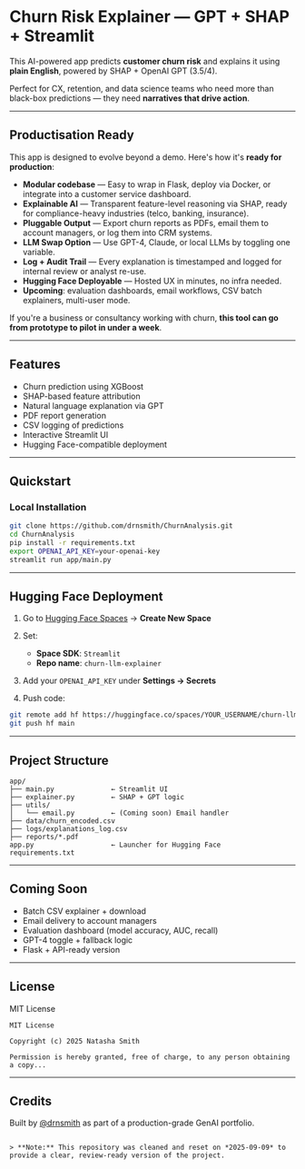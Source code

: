 # Churn Risk Explainer — GPT + SHAP + Streamlit

This AI-powered app predicts **customer churn risk** and explains it using **plain English**, powered by SHAP + OpenAI GPT (3.5/4).

Perfect for CX, retention, and data science teams who need more than black-box predictions — they need **narratives that drive action**.

---

## Productisation Ready

This app is designed to evolve beyond a demo. Here's how it's **ready for production**:

- **Modular codebase** — Easy to wrap in Flask, deploy via Docker, or integrate into a customer service dashboard.
- **Explainable AI** — Transparent feature-level reasoning via SHAP, ready for compliance-heavy industries (telco, banking, insurance).
- **Pluggable Output** — Export churn reports as PDFs, email them to account managers, or log them into CRM systems.
- **LLM Swap Option** — Use GPT-4, Claude, or local LLMs by toggling one variable.
- **Log + Audit Trail** — Every explanation is timestamped and logged for internal review or analyst re-use.
- **Hugging Face Deployable** — Hosted UX in minutes, no infra needed.
- **Upcoming**: evaluation dashboards, email workflows, CSV batch explainers, multi-user mode.

If you're a business or consultancy working with churn, **this tool can go from prototype to pilot in under a week**.

---

## Features

 - Churn prediction using XGBoost  
 - SHAP-based feature attribution  
 - Natural language explanation via GPT  
 - PDF report generation  
 - CSV logging of predictions  
 - Interactive Streamlit UI  
 - Hugging Face-compatible deployment  

---

## Quickstart

### Local Installation

```bash
git clone https://github.com/drnsmith/ChurnAnalysis.git
cd ChurnAnalysis
pip install -r requirements.txt
export OPENAI_API_KEY=your-openai-key
streamlit run app/main.py
````

---

## Hugging Face Deployment

1. Go to [Hugging Face Spaces](https://huggingface.co/spaces) → **Create New Space**
2. Set:

   * **Space SDK**: `Streamlit`
   * **Repo name**: `churn-llm-explainer`
3. Add your `OPENAI_API_KEY` under **Settings → Secrets**
4. Push code:

```bash
git remote add hf https://huggingface.co/spaces/YOUR_USERNAME/churn-llm-explainer
git push hf main
```

---

## Project Structure

```
app/
├── main.py              ← Streamlit UI
├── explainer.py         ← SHAP + GPT logic
├── utils/
│   └── email.py         ← (Coming soon) Email handler
├── data/churn_encoded.csv
├── logs/explanations_log.csv
├── reports/*.pdf
app.py                   ← Launcher for Hugging Face
requirements.txt
```

---

## Coming Soon

* Batch CSV explainer + download
* Email delivery to account managers
* Evaluation dashboard (model accuracy, AUC, recall)
* GPT-4 toggle + fallback logic
* Flask + API-ready version

---

## License

MIT License

```text
MIT License

Copyright (c) 2025 Natasha Smith

Permission is hereby granted, free of charge, to any person obtaining a copy...
```

---

## Credits

Built by [@drnsmith](https://github.com/drnsmith) as part of a production-grade GenAI portfolio.

```

> **Note:** This repository was cleaned and reset on *2025-09-09* to provide a clear, review-ready version of the project.



